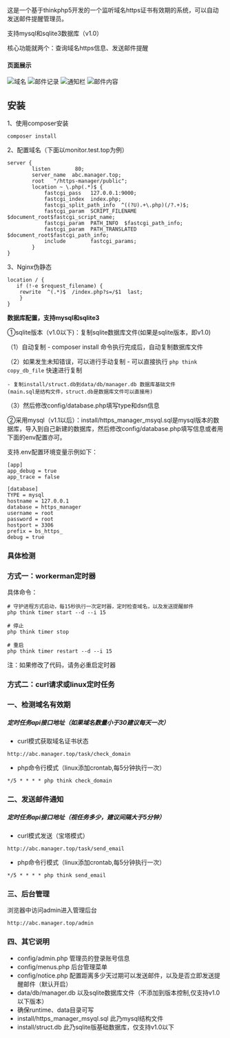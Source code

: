 
这是一个基于thinkphp5开发的一个监听域名https证书有效期的系统，可以自动发送邮件提醒管理员。 

支持mysql和sqlite3数据库（v1.0）

核心功能就两个：查询域名https信息、发送邮件提醒

#### 页面展示
![域名](./readme/domain.png "域名管理.png")
![邮件记录](./readme/mail.png "邮件记录.png")
![通知栏](./readme/notice.jpg "通知栏.png")
![邮件内容](./readme/email-info.jpg "邮件内容.png")


## 安装


1、使用composer安装

~~~
composer install
~~~

2、配置域名（下面以monitor.test.top为例）
~~~
server {
        listen        80;
        server_name  abc.manager.top;
        root   "/https-manager/public";        
        location ~ \.php(.*)$ {
            fastcgi_pass   127.0.0.1:9000;
            fastcgi_index  index.php;
            fastcgi_split_path_info  ^((?U).+\.php)(/?.+)$;
            fastcgi_param  SCRIPT_FILENAME  $document_root$fastcgi_script_name;
            fastcgi_param  PATH_INFO  $fastcgi_path_info;
            fastcgi_param  PATH_TRANSLATED  $document_root$fastcgi_path_info;
            include        fastcgi_params;
        }
}
~~~
3、Nginx伪静态
~~~
location / {
   if (!-e $request_filename) {
   	rewrite  ^(.*)$  /index.php?s=/$1  last;
    }
}
~~~

**数据库配置，支持mysql和sqlite3** 


①sqlite版本（v1.0以下)：复制sqlite数据库文件(如果是sqlite版本，即v1.0)

（1）自动复制
    - composer install 命令执行完成后，自动复制数据库文件

（2）如果发生未知错误，可以进行手动复制
    - 可以直接执行 `php think copy_db_file` 快速进行复制
      
    - 复制install/struct.db到data/db/manager.db 数据库基础文件
    (main.sql是结构文件，struct.db是数据库文件可以直接用)
 （3）然后修改config/database.php填写type和dsn信息
 
 
 ②采用mysql（v1.1以后）：install/https_manager_msyql.sql是mysql版本的数据库，导入到自己新建的数据库，然后修改config/database.php填写信息或者用下面的env配置亦可。
 
 支持.env配置环境变量示例如下：
 ~~~
[app]
app_debug = true
app_trace = false

[database]
TYPE = mysql
hostname = 127.0.0.1
database = https_manager
username = root
password = root
hostport = 3306
prefix = bs_https_
debug = true
 ~~~

### 具体检测

### 方式一：workerman定时器

具体命令：
```
# 守护进程方式启动，每15秒执行一次定时器，定时检查域名，以及发送提醒邮件
php think timer start --d --i 15

# 停止
php think timer stop

# 重启
php think timer restart --d --i 15

```

注：如果修改了代码，请务必重启定时器

### 方式二：curl请求或linux定时任务

### 一、检测域名有效期
##### 定时任务api接口地址（如果域名数量小于30建议每天一次）
 + curl模式获取域名证书状态
~~~
http://abc.manager.top/task/check_domain
~~~
 + php命令行模式（linux添加crontab,每5分钟执行一次）
 ~~~
*/5 * * * * php think check_domain
 ~~~


### 二、发送邮件通知

##### 定时任务api接口地址（视任务多少，建议间隔大于5分钟）
 + curl模式发送（宝塔模式）
~~~
http://abc.manager.top/task/send_email
~~~
 + php命令行模式（linux添加crontab,每5分钟执行一次）
 ~~~
*/5 * * * * php think send_email
 ~~~

### 三、后台管理
浏览器中访问admin进入管理后台

~~~
http://abc.manager.top/admin
~~~

### 四、其它说明
  + config/admin.php 管理员的登录账号信息
  + config/menus.php 后台管理菜单
  + config/notice.php 配置距离多少天过期可以发送邮件，以及是否立即发送提醒邮件（默认开启）
  + data/db/manager.db 以及sqlite数据库文件（不添加到版本控制,仅支持v1.0以下版本）
  + 确保runtime、data目录可写
  + install/https_manager_msyql.sql 此乃mysql结构文件
  + install/struct.db 此乃sqlite版基础数据库，仅支持v1.0以下
